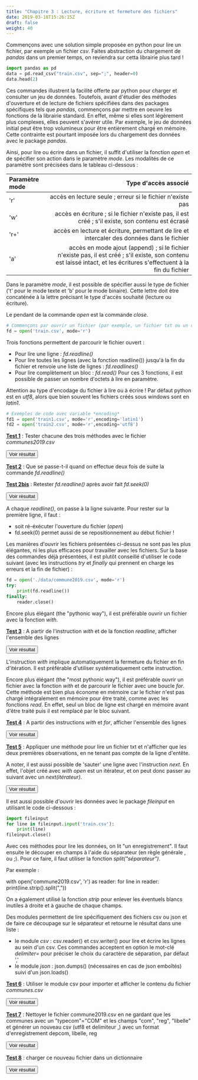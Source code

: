 ```yaml
---
title: "Chapitre 3 : Lecture, écriture et fermeture des fichiers"
date: 2019-03-18T15:26:15Z
draft: false
weight: 40
---
```


Commençons avec une solution simple proposée en python pour lire un fichier, par exemple un fichier *csv*. Faites abstraction du chargement de *pandas* dans un premier temps, on reviendra sur cetta librairie plus tard ! 

```python
import pandas as pd
data = pd.read_csv("train.csv", sep=";", header=0)
data.head(2)
```

Ces commandes illustrent la facilité offerte par python pour charger et consulter un jeu de données. Toutefois, avant d'étudier des méthodes d'ouverture et de lecture de fichiers spécifiées dans des packages spécifiques tels que *pandas*, commençons par mettre en oeuvre les fonctions de la librairie standard. En effet, même si elles sont légèrement plus complexes, elles peuvent s'avérer utile. Par exemple, le jeu de données initial peut être trop volumineux pour être entièrement chargé en mémoire. Cette contrainte est pourtant imposée lors du chargement des données avec le package *pandas*.

Ainsi, pour lire ou écrire dans un fichier, il suffit d'utiliser la fonction *open* et de spécifier son action dans le paramètre *mode*. Les modalités de ce paramètre sont précisées dans le tableau ci-dessous : 

| Paramètre mode | Type d'accès associé |
|:---------------|------------------------------------------------------------------:|
| 'r'            | accès en lecture seule ; erreur si le fichier n'existe pas |
| 'w'            | accès en écriture ; si le fichier n'existe pas, il est créé ; s'il existe, son contenu est écrasé |
| 'r+'           | accès en lecture et écriture, permettant de lire et intercaler des données dans le fichier |
| 'a'            | accès en mode ajout (append) ; si le fichier n'existe pas, il est créé ; s'il existe, son contenu est laissé intact, et les écritures s'effectuent à la fin du fichier |


Dans le paramètre *mode*, il est possible de spécifier aussi le type de fichier ('t' pour le mode texte et 'b' pour le mode binaire). Cette lettre doit être concaténée à la lettre précisant le type d'accès souhaité (lecture ou écriture).

Le pendant de la commande *open* est la commande *close*.


```python
# Commençons par ouvrir un fichier (par exemple, un fichier txt ou un csv)
fd = open('train.csv', mode='r')
```

Trois fonctions permettent de parcourir le fichier ouvert : 

* Pour lire une ligne : *fd.readline()*
* Pour lire toutes les lignes (avec la fonction readline()) jusqu'à la fin du fichier et renvoie une liste de lignes : *fd.readlines()*
* Pour lire complètement un bloc : *fd.read()*
Pour ces 3 fonctions, il est possible de passer un nombre d'octets à lire en paramètre.

Attention au type d'encodage du fichier à lire ou à écrire ! Par défaut python est en *utf8*, alors que bien souvent les fichiers créés sous windows sont en *latin1*. 

```python
# Exemples de code avec variable *encoding*
fd1 = open('train1.csv', mode='r',encoding='latin1')
fd2 = open('train2.csv', mode='r',encoding='utf8')
```

<ins>**Test 1**</ins> : Tester chacune des trois méthodes avec le fichier *communes2019.csv*

<script>
function myFunction1() {
    var x = document.getElementById("test1");
    if (x.style.display === "none") {
        x.style.display = "block";
    } else {
        x.style.display = "none";
    }
}
</script>
 
<button onclick="myFunction1()">Voir résultat</button>

<div id="test1" hidden>
<div></div>

```python
fd = open('./data/commune2019.csv', mode='r')
read=fd.readline()
fd.close()
```

```python
fd = open('./data/commune2019.csv', mode='r')
read=fd.readlines()
fd.close()
```

```python
fd = open('./data/commune2019.csv', mode='r')
fd.read()
fd.close()
```
</div>

<ins>**Test 2**</ins> : Que se passe-t-il quand on effectue deux fois de suite la commande *fd.readline()*

<ins>**Test 2bis**</ins> : Retester *fd.readline()* après avoir fait *fd.seek(0)*

<script>
function myFunction2() {
    var x = document.getElementById("test2");
    if (x.style.display === "none") {
        x.style.display = "block";
    } else {
        x.style.display = "none";
    }
}
</script>
 
<button onclick="myFunction2()">Voir résultat</button>

<div id="test2" hidden>
<div></div>

```python
fd = open('./data/commune2019.csv', mode='r')
print(fd.readline())
print(fd.readline())
```
</div>

A chaque *readline()*, on passe à la ligne suivante. Pour rester sur la première ligne, il faut :

* soit ré-éxécuter l'ouverture du fichier (*open*)
* fd.seek(0) permet aussi de se repositionnement au début fichier !

Les manières d'ouvrir les fichiers présentées ci-dessus ne sont pas les plus élégantes, ni les plus efficaces pour travailler avec les fichiers.
Sur la base des commandes déjà présentées, il est plutôt conseillé d'utiliser le code suivant (avec les instructions *try* et *finally* qui prennent en charge les erreurs et la fin de fichier) :

```python
fd = open('./data/commune2019.csv', mode='r')
try:
    print(fd.readline())
finally:
    reader.close()
```

Encore plus élégant (the "pythonic way"), il est préférable ouvrir un fichier avec la fonction *with*.

<ins>**Test 3**</ins> : A partir de l'instruction *with* et de la fonction *readline*, afficher l'ensemble des lignes

<script>
function myFunction3() {
    var x = document.getElementById("test3");
    if (x.style.display === "none") {
        x.style.display = "block";
    } else {
        x.style.display = "none";
    }
}
</script>
 
<button onclick="myFunction3()">Voir résultat</button>

<div id="test3" hidden>
<div></div>

```python
with open('./data/commune2019.csv', mode='r') as file:
    print(file.readline())
```
</div>

L'instruction *with* implique automatiquement la fermeture du fichier en fin d'itération. Il est préférable d'utiliser systématiquement cette instruction. 

Encore plus élégant (the "most pythonic way"), il est préférable ouvrir un fichier avec la fonction *with* et de parcourir le fichier avec une boucle *for*. Cette méthode est bien plus économe en mémoire car le fichier n'est pas chargé intégralement en mémoire pour être traité, comme avec les fonctions *read*. En effet, seul un bloc de ligne est chargé en mémoire avant d'être traité puis il est remplacé par le bloc suivant.

<ins>**Test 4**</ins> : A partir des instructions *with* et *for*, afficher l'ensemble des lignes

<script>
function myFunction4() {
    var x = document.getElementById("test4");
    if (x.style.display === "none") {
        x.style.display = "block";
    } else {
        x.style.display = "none";
    }
}
</script>
 
<button onclick="myFunction4()">Voir résultat</button>

<div id="test4" hidden>
<div></div>

```python
with open('./data/commune2019.csv', mode='r') as file:
    for line in file:
        print(line,end='')
```
</div>

<ins>**Test 5**</ins> : Appliquer une méthode pour lire un fichier txt et n'afficher que les deux premières observations, en ne tenant pas compte de la ligne d'entête.

A noter, il est aussi possible de 'sauter' une ligne avec l'instruction *next*. En effet, l'objet créé avec *with open* est un itérateur, et on peut donc passer au suivant avec un *next(itérateur)*.

<script>
function readtxtFunction() {
    var x = document.getElementById("readtxt");
    if (x.style.display === "none") {
        x.style.display = "block";
    } else {
        x.style.display = "none";
    }
}
</script>
 
<button onclick="readtxtFunction()">Voir résultat</button>

<div id="readtxt" hidden>
<div></div>

```python
with open('france2016.txt', 'r', encoding='latin1') as txtfile:
    header=next(txtfile)
    print(txtfile.readline())
    print(txtfile.readline())
```

</div>

Il est aussi possible d'ouvrir les données avec le package *fileinput* en utilisant le code ci-dessous :

```python
import fileinput
for line in fileinput.input('train.csv'):
    print(line)
fileinput.close()
```
Avec ces méthodes pour lire les données, on lit "un enregistrement". Il faut ensuite le découper en champs à l'aide du séparateur (en règle générale , ou ;).
Pour ce faire, il faut utiliser la fonction *split("séparateur")*.

Par exemple :

with open('commune2019.csv', 'r') as reader:
    for line in reader:
        print(line.strip().split(","))

On a également utilisé la fonction *strip* pour enlever les éventuels blancs inutiles à droite et à gauche de chaque champs.

Des modules permettent de lire spécifiquement des fichiers csv ou json et de faire ce découpage sur le séparateur et retourne le résultat dans une liste :

* le module *csv* :  csv.reader() et csv.writer() pour lire et écrire les lignes au sein d'un csv. Ces commandes acceptent en option le mot-clé *delimiter=* pour préciser le choix du caractère de séparation, par défaut ','
* le module *json* : json.dumps() (nécessaires en cas de json emboîtés) suivi d'un json.loads()

<ins>**Test 6**</ins> : Utiliser le module csv pour importer et afficher le contenu du fichier *communes.csv*

<script>
function readCSVFunction() {
    var x = document.getElementById("readCSV");
    if (x.style.display === "none") {
        x.style.display = "block";
    } else {
        x.style.display = "none";
    }
}
</script>
 
<button onclick="readCSVFunction()">Voir résultat</button>

<div id="readCSV" hidden>
<div></div>

```python
import csv
with open('/data/communes.csv', 'r') as csvfile:
    file = csv.reader(csvfile, delimiter=',')
    for row in file:
        print(', '.join(row))
```
</div>

<ins>**Test 7**</ins> : Nettoyer le fichier commune2019.csv en ne gardant que les communes avec un "typecom"="COM" et les champs "com", "reg", "libelle" et générer un nouveau csv (utf8 et delimiteur ,) avec un format d'enregistrement depcom, libelle, reg

<script>
function myFunction7() {
    var x = document.getElementById("test7");
    if (x.style.display === "none") {
        x.style.display = "block";
    } else {
        x.style.display = "none";
    }
}
</script>
 
<button onclick="myFunction7()">Voir résultat</button>

<div id="test7" hidden>
<div></div>

``` python
import csv
with open('commune2019.csv', 'r',encoding='utf8') as csvin, open('cog2019-actual.csv', 'w',encoding='utf8') as csvout:
    reader=csv.reader(csvin,delimiter=',')
    writer=csv.writer(csvout,delimiter=',')
    header = ['depcom','libelle','reg']
    writer.writerow(header)
    for line in reader:
        if line[0] == 'COM':
            depcom=line[1]
            reg=line[2]
            libelle=line[8]
            writer.writerow([depcom,libelle,reg])
```
</div>

<ins>**Test 8**</ins> : charger ce nouveau fichier dans un dictionnaire

<script>
function myFunction8() {
    var x = document.getElementById("test8");
    if (x.style.display === "none") {
        x.style.display = "block";
    } else {
        x.style.display = "none";
    }
}
</script>
 
<button onclick="myFunction8()">Voir résultat</button>

<div id="test8" hidden>
<div></div>

``` python
import csv
dico={}
with open('cog2019-actual.csv', 'r') as csvfile:
    file = csv.reader(csvfile, delimiter=',')
    nomColonnes=next(file)
    for row in file:
        dico[row[0]]={x[0]:x[1] for x in zip(nomColonnes,row)}
```
autre solution
``` python
dico = {}
communes = csv.DictReader(open('cog2019-actual.csv', 'r',encoding='utf8'), delimiter=',')
for commune in communes:
    dico[commune['depcom']]=[commune['libelle'],commune['reg']]
```
</div>



